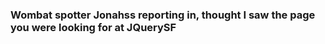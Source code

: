 <h3>Wombat spotter Jonahss reporting in, thought I saw the page you were looking for at JQuerySF</h3>
